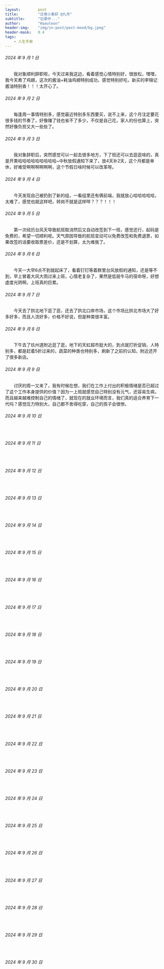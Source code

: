 ```yaml
---
layout:        post
title:         "日常小美好 @九月"
subtitle:      "记录中..."
author:        "Haauleon"
header-img:    "img/in-post/post-mood/bg.jpeg"
header-mask:   0.4
tags:
    - 人生手册
---
```


###### 2024 年 9 月 1 日
&emsp;&emsp;我对象顺利辞职啦，今天过来我这边，看着感觉心情特别好，很放松，嘿嘿，我今天煮了鸡翅，这次的酱油+耗油鸡翅特别成功，感觉特别好吃，新买的李锦记酱油特别香！！！太开心了。

###### 2024 年 9 月 2 日
&emsp;&emsp;每逢周一事情特别多，感觉最近特别多东西要买，说不上来，这个月注定要花很多钱的节奏了，好像赚了钱也省不了多少，不仅是自己花，家人的份也算上，突然好像负担又大一些些了。

###### 2024 年 9 月 3 日
&emsp;&emsp;我对象辞职后，突然感觉可以一起去很多地方，下了班还可以去逛逛啥的，真是开熏哈哈哈哈哈哈哈哈哈~中秋放假通知下来了，放4天补2天，这个月都是单休，好难受啊啊啊啊啊啊，这个节假日啥时候可以改革呀。

###### 2024 年 9 月 4 日
&emsp;&emsp;今天发现自己被扔到了新的组，一看组里还有俩前端，我就放心哈哈哈哈哈，太难了，感觉也就这样吧，转岗不就是这样咩？？？！！！

###### 2024 年 9 月 5 日
&emsp;&emsp;第一次经历台风天导致航班取消然后又自动改签到下一班，感觉还行，起码是免费的，希望一切顺利呢。天气原因导致的航班变动可以免费改签和免费退票，如果改签的话要收取票差价，还是不划算，太为难我了。

###### 2024 年 9 月 6 日
&emsp;&emsp;今天一大早6点不到就起床了，看着钉钉等着群里台风放假的通知，还是等不到，早上冒着大风大雨过来上班，心情老复杂了，果然是低层牛马的宿命呀，好想虚度光阴啊，上班真的巨累。

###### 2024 年 9 月 7 日
&emsp;&emsp;今天去了拱北地下逛了逛，还去了拱北口岸市场，这个市场比拱北市场大了好多好多，而且人流好多，价格不好说，但是种类很丰富。

###### 2024 年 9 月 8 日
&emsp;&emsp;下午去了玖州道附近逛了逛，地下的天虹超市挺大的，到点就打折促销，人特别多，都是赶着5折过来的，蔬菜的种类也特别多，刷新了之前的认知，附近还开了很多新店。

###### 2024 年 9 月 9 日
&emsp;&emsp;讨厌的周一又来了，我有时候在想，我们在工作上付出的积极情绪是否已超过了这个工作本身提供的价值？因为一上班就感觉自己特别没有元气，还容易生病，而且越来越难控制自己的情绪了，就现在的就业环境而言，我们真的适合养育下一代吗？感觉压力特别大，自己都不舍得吃穿，自己的孩子会很惨。

###### 2024 年 9 月 10 日
&emsp;&emsp;

###### 2024 年 9 月 11 日
&emsp;&emsp;

###### 2024 年 9 月 12 日
&emsp;&emsp;

###### 2024 年 9 月 13 日
&emsp;&emsp;

###### 2024 年 9 月 14 日
&emsp;&emsp;

###### 2024 年 9 月 15 日
&emsp;&emsp;

###### 2024 年 9 月 16 日
&emsp;&emsp;

###### 2024 年 9 月 17 日
&emsp;&emsp;

###### 2024 年 9 月 18 日
&emsp;&emsp;

###### 2024 年 9 月 19 日
&emsp;&emsp;

###### 2024 年 9 月 20 日
&emsp;&emsp;

###### 2024 年 9 月 21 日
&emsp;&emsp;

###### 2024 年 9 月 22 日
&emsp;&emsp;

###### 2024 年 9 月 23 日
&emsp;&emsp;

###### 2024 年 9 月 24 日
&emsp;&emsp;

###### 2024 年 9 月 25 日
&emsp;&emsp;

###### 2024 年 9 月 26 日
&emsp;&emsp;

###### 2024 年 9 月 27 日
&emsp;&emsp;

###### 2024 年 9 月 28 日
&emsp;&emsp;

###### 2024 年 9 月 29 日
&emsp;&emsp;

###### 2024 年 9 月 30 日
&emsp;&emsp;
